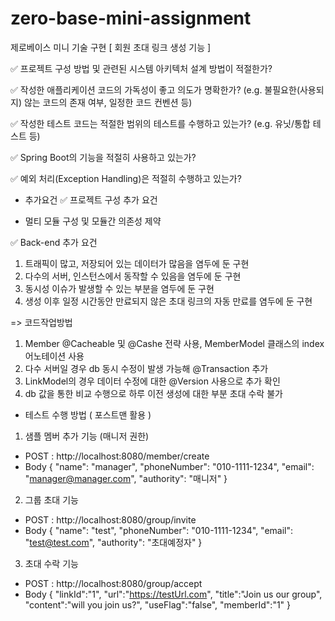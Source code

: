 # zero-base-mini-assignment
제로베이스 미니 기술 구현 
[ 회원 초대 링크 생성 기능 ]

✅ 프로젝트 구성 방법 및 관련된 시스템 아키텍처 설계 방법이 적절한가?

✅ 작성한 애플리케이션 코드의 가독성이 좋고 의도가 명확한가? (e.g. 불필요한(사용되지) 않는 코드의 존재 여부, 일정한 코드 컨벤션 등)

✅ 작성한 테스트 코드는 적절한 범위의 테스트를 수행하고 있는가? (e.g. 유닛/통합 테스트 등)

✅ Spring Boot의 기능을 적절히 사용하고 있는가?

✅ 예외 처리(Exception Handling)은 적절히 수행하고 있는가?

+ 추가요건
✅ 프로젝트 구성 추가 요건
- 멀티 모듈 구성 및 모듈간 의존성 제약

✅ Back-end 추가 요건
1. 트래픽이 많고, 저장되어 있는 데이터가 많음을 염두에 둔 구현
2. 다수의 서버, 인스턴스에서 동작할 수 있음을 염두에 둔 구현
3. 동시성 이슈가 발생할 수 있는 부분을 염두에 둔 구현
4. 생성 이후 일정 시간동안 만료되지 않은 초대 링크의 자동 만료를 염두에 둔 구현

=> 코드작업방법
1. Member @Cacheable 및 @Cashe 전략 사용, MemberModel 클래스의 index 어노테이션 사용
2. 다수 서버일 경우 db 동시 수정이 발생 가능해 @Transaction 추가 
3. LinkModel의 경우 데이터 수정에 대한 @Version 사용으로 추가 확인
4. db 값을 통한 비교 수행으로 하루 이전 생성에 대한 부분 초대 수락 불가 

* 테스트 수행 방법 ( 포스트맨 활용 )

1. 샘플 멤버 추가 기능 (매니저 권한)
- POST : http://localhost:8080/member/create
- Body
  {
  "name": "manager",
  "phoneNumber": "010-1111-1234",
  "email": "manager@manager.com",
  "authority": "매니저"
  }

2. 그룹 초대 기능
- POST : http://localhost:8080/group/invite
- Body
  {
  "name": "test",
  "phoneNumber": "010-1111-1234",
  "email": "test@test.com",
  "authority": "초대예정자"
  }

3. 초대 수락 기능 
- POST : http://localhost:8080/group/accept
- Body
{
  "linkId":"1",
  "url":"https://testUrl.com",
  "title":"Join us our group",
  "content":"will you join us?",
  "useFlag":"false",
  "memberId":"1"
}
